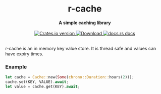 <h1 align="center">r-cache</h1>
<div align="center">
 <strong>
   A simple caching library
 </strong>
</div>

<br />

<div align="center">
  <!-- Crates version -->
  <a href="https://crates.io/crates/r-cache">
    <img src="https://img.shields.io/crates/v/r-cache.svg?style=flat-square"
    alt="Crates.io version" />
  </a>
  <!-- Downloads -->
  <a href="https://crates.io/crates/r-cache">
    <img src="https://img.shields.io/crates/d/r-cache.svg?style=flat-square"
      alt="Download" />
  </a>
  <!-- docs.rs docs -->
  <a href="https://docs.rs/r-cache">
    <img src="https://img.shields.io/badge/docs-latest-blue.svg?style=flat-square"
      alt="docs.rs docs" />
  </a>
</div>

<br>

r-cache is an in memory key value store. It is thread safe and values can have expiry times.

### Example

```rust
let cache = Cache::new(Some(chrono::Duration::hours(2)));
cache.set(KEY, VALUE).await;
let value = cache.get(KEY).await;
```